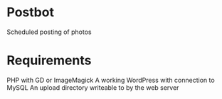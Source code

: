 Postbot
=======

Scheduled posting of photos

Requirements
============

PHP with GD or ImageMagick
A working WordPress with connection to MySQL
An upload directory writeable to by the web server

